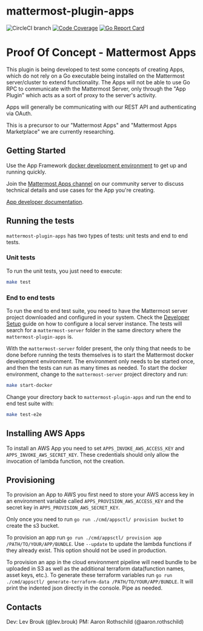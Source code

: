 # mattermost-plugin-apps

![CircleCI branch](https://img.shields.io/circleci/project/github/mattermost/mattermost-plugin-apps/master.svg)
[![Code Coverage](https://img.shields.io/codecov/c/github/mattermost/mattermost-plugin-apps/master.svg)](https://codecov.io/gh/mattermost/mattermost-plugin-apps/branch/master)
[![Go Report Card](https://goreportcard.com/badge/github.com/mattermost/mattermost-plugin-apps)](https://goreportcard.com/report/github.com/mattermost/mattermost-plugin-apps)


# Proof Of Concept - Mattermost Apps

This plugin is being developed to test some concepts of creating Apps, which do not rely on a Go executable being installed on the Mattermost server/cluster to extend functionality.  The Apps will not be able to use Go RPC to communicate with the Mattermost Server, only through the "App Plugin" which acts as a sort of proxy to the server's activity.

Apps will generally be communicating with our REST API and authenticating via OAuth.

This is a precursor to our "Mattermost Apps" and "Mattermost Apps Marketplace" we are currently researching.

## Getting Started

Use the App Framework [docker development environment](dev) to get up and running quickly.

Join the [Mattermost Apps channel](https://community.mattermost.com/core/channels/mattermost-apps) on our community server to discuss technical details and use cases for the App you're creating.

[App developer documentation](https://developers.mattermost.com/integrate/apps/).

## Running the tests

`mattermost-plugin-apps` has two types of tests: unit tests and end to end tests.

### Unit tests

To run the unit tests, you just need to execute:

```sh
make test
```

### End to end tests

To run the end to end test suite, you need to have the Mattermost server project downloaded and configured in your system. Check the [Developer Setup](https://developers.mattermost.com/contribute/server/developer-setup/) guide on how to configure a local server instance. The tests will search for a `mattermost-server` folder in the same directory where the `mattermost-plugin-apps` is.

With the `mattermost-server` folder present, the only thing that needs to be done before running the tests themselves is to start the Mattermost docker development environment. The environment only needs to be started once, and then the tests can run as many times as needed. To start the docker environment, change to the `mattermost-server` project directory and run:

```sh
make start-docker
```

Change your directory back to `mattermost-plugin-apps` and run the end to end test suite with:

```sh
make test-e2e
```

## Installing AWS Apps

To install an AWS App you need to set `APPS_INVOKE_AWS_ACCESS_KEY` and `APPS_INVOKE_AWS_SECRET_KEY`. These credentials should only allow the invocation of lambda function, not the creation.

## Provisioning

To provision an App to AWS you first need to store your AWS access key in an environment variable called `APPS_PROVISION_AWS_ACCESS_KEY` and the secret key in `APPS_PROVISION_AWS_SECRET_KEY`.

Only once you need to run `go run ./cmd/appsctl/ provision bucket` to create the s3 bucket.

To provision an app run `go run ./cmd/appsctl/ provision app /PATH/TO/YOUR/APP/BUNDLE`. Use `--update` to update the lambda functions if they already exist. This option should not be used in production.

To provision an app in the cloud environment pipeline will need bundle to be uploaded in S3 as well as the additional terraform data(function names, asset keys, etc.). To generate these terraform variables run `go run ./cmd/appsctl/ generate-terraform-data /PATH/TO/YOUR/APP/BUNDLE`. It will print the indented json directly in the console. Pipe as needed.


## Contacts

Dev: Lev Brouk (@lev.brouk)
PM: Aaron Rothschild (@aaron.rothschild)
